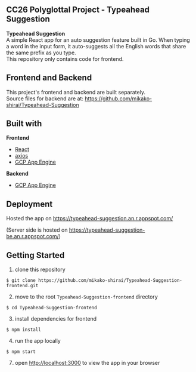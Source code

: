 ## CC26 Polyglottal Project - Typeahead Suggestion  
  
**Typeahead Suggestion**  
A simple React app for an auto suggestion feature built in Go. When typing a word in the input form, it auto-suggests all the English words that share the same prefix as you type.  
This repository only contains code for frontend.  
  
  
## Frontend and Backend  
This project's frontend and backend are built separately.  
Source files for backend are at: https://github.com/mikako-shirai/Typeahead-Suggestion  
  
  
## Built with  
**Frontend**  
- [React](https://reactjs.org/)  
- [axios](https://axios-http.com/)  
- [GCP App Engine](https://cloud.google.com/appengine/)  
  
**Backend**  
- [GCP App Engine](https://cloud.google.com/appengine/)  
  
  
## Deployment  
Hosted the app on https://typeahead-suggestion.an.r.appspot.com/  
  
(Server side is hosted on https://typeahead-suggestion-be.an.r.appspot.com/)  
  
  
## Getting Started    
1. clone this repository  
```
$ git clone https://github.com/mikako-shirai/Typeahead-Suggestion-frontend.git
```  
2. move to the root `Typeahead-Suggestion-frontend` directory  
```
$ cd Typeahead-Suggestion-frontend
```  
3. install dependencies for frontend  
```
$ npm install
```  
4. run the app locally  
```
$ npm start
```  
7. open [http://localhost:3000](http://localhost:3000) to view the app in your browser
  